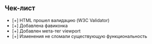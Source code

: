 ## Чек-лист
- [+] HTML прошел валидацию (W3C Validator)
- [+] Добавлена фавиконка
- [+] Добавлен мета-тег viewport
- [+] Изменения не сломали существующую функциональность